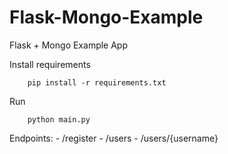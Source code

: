 # Flask-Mongo-Example

Flask + Mongo Example App

Install requirements

```
    pip install -r requirements.txt
```

Run

```
    python main.py

```
Endpoints:
    - /register
    - /users
    - /users/{username}